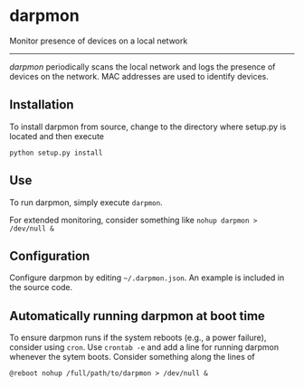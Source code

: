# darpmon

Monitor presence of devices on a local network

---

*darpmon* periodically scans the local network and logs the presence of devices on the network. MAC addresses are used to identify devices.

## Installation

To install darpmon from source, change to the directory where setup.py is located and then execute

`python setup.py install`


## Use

To run darpmon, simply execute `darpmon`.

For extended monitoring, consider something like `nohup darpmon > /dev/null &`


## Configuration

Configure darpmon by editing `~/.darpmon.json`. An example is included in the source code.


## Automatically running darpmon at boot time

To ensure darpmon runs if the system reboots (e.g., a power failure), consider using `cron`. Use `crontab -e` and add a line for running darpmon whenever the sytem boots. Consider something along the lines of

```
@reboot nohup /full/path/to/darpmon > /dev/null &
```
